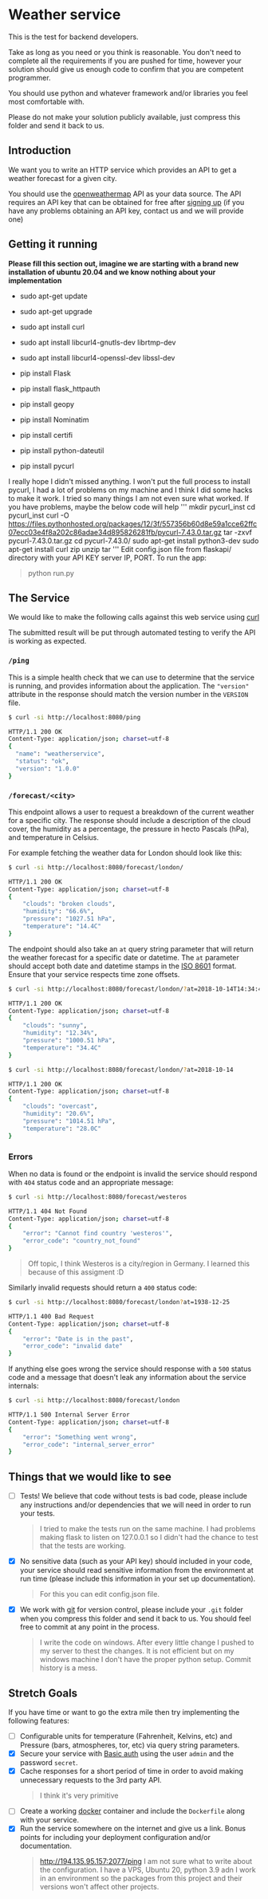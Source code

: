 Weather service
===============

This is the test for backend developers.

Take as long as you need or you think is reasonable. You don't need to
complete all the requirements if you are pushed for time, however your
solution should give us enough code to confirm that you are competent
programmer.

You should use python and whatever framework and/or libraries you feel most
comfortable with.

Please do not make your solution publicly available, just compress this folder
and send it back to us.

Introduction
------------

We want you to write an HTTP service which provides an API to get a weather
forecast for a given city.

You should use the [openweathermap](https://www.openweathermap.org) API as
your data source. The API requires an API key that can be obtained for free
after [signing up](https://home.openweathermap.org/users/sign_up) (if you have
any problems obtaining an API key, contact us and we will provide one)

Getting it running
------------------

**Please fill this section out, imagine we are starting with a brand new
installation of ubuntu 20.04 and we know nothing about your implementation**

- sudo apt-get update
- sudo apt-get upgrade

- sudo apt install curl
- sudo apt install libcurl4-gnutls-dev librtmp-dev
- sudo apt install libcurl4-openssl-dev libssl-dev
- pip install Flask
- pip install flask_httpauth
- pip install geopy 
- pip install Nominatim
- pip install certifi
- pip install python-dateutil
- pip install pycurl

I really hope I didn't missed anything. I won't put the full process to install pycurl, I had a lot of problems on my machine and I think I did some hacks to make it work. I tried so many things I am not even sure what worked. If you have problems, maybe the below code will help
'''
mkdir pycurl_inst
cd pycurl_inst
curl -O https://files.pythonhosted.org/packages/12/3f/557356b60d8e59a1cce62ffc07ecc03e4f8a202c86adae34d895826281fb/pycurl-7.43.0.tar.gz
tar -zxvf pycurl-7.43.0.tar.gz
cd pycurl-7.43.0/
sudo apt-get install python3-dev
sudo apt-get install curl zip unzip tar
'''
Edit config.json file from flaskapi/ directory with your API KEY server IP, PORT.
To run the app:
> python run.py

The Service
-----------

We would like to make the following calls against this web service using 
[curl](https://curl.haxx.se/)

The submitted result will be put through automated testing to verify the API
is working as expected.

### `/ping`

This is a simple health check that we can use to determine that the service is
running, and provides information about the application. The `"version"`
attribute in the response should match the version number in the `VERSION`
file.

```bash
$ curl -si http://localhost:8080/ping

HTTP/1.1 200 OK
Content-Type: application/json; charset=utf-8
{
  "name": "weatherservice",
  "status": "ok",
  "version": "1.0.0"
}
```

### `/forecast/<city>`

This endpoint allows a user to request a breakdown of the current weather for
a specific city. The response should include a description of the cloud cover,
the humidity as a percentage, the pressure in hecto Pascals (hPa), and
temperature in Celsius.

For example fetching the weather data for London should look like this:

```bash
$ curl -si http://localhost:8080/forecast/london/

HTTP/1.1 200 OK
Content-Type: application/json; charset=utf-8
{
    "clouds": "broken clouds",
    "humidity": "66.6%",
    "pressure": "1027.51 hPa",
    "temperature": "14.4C"
}
```

The endpoint should also take an `at` query string parameter that will
return the weather forecast for a specific date or datetime. The `at`
parameter should accept both date and datetime stamps in the [ISO
8601](https://en.wikipedia.org/wiki/ISO_8601) format. Ensure that your service
respects time zone offsets.

```bash
$ curl -si http://localhost:8080/forecast/london/?at=2018-10-14T14:34:40+0100

HTTP/1.1 200 OK
Content-Type: application/json; charset=utf-8
{
    "clouds": "sunny",
    "humidity": "12.34%",
    "pressure": "1000.51 hPa",
    "temperature": "34.4C"
}

$ curl -si http://localhost:8080/forecast/london/?at=2018-10-14

HTTP/1.1 200 OK
Content-Type: application/json; charset=utf-8
{
    "clouds": "overcast",
    "humidity": "20.6%",
    "pressure": "1014.51 hPa",
    "temperature": "28.0C"
}
```

### Errors

When no data is found or the endpoint is invalid the service should respond
with `404` status code and an appropriate message:

```bash
$ curl -si http://localhost:8080/forecast/westeros

HTTP/1.1 404 Not Found
Content-Type: application/json; charset=utf-8
{
    "error": "Cannot find country 'westeros'",
    "error_code": "country_not_found"
}
```
> Off topic, I think Westeros is a city/region in Germany. I learned this because of this assigment :D

Similarly invalid requests should return a `400` status code:

```bash
$ curl -si http://localhost:8080/forecast/london?at=1938-12-25

HTTP/1.1 400 Bad Request
Content-Type: application/json; charset=utf-8
{
    "error": "Date is in the past",
    "error_code": "invalid date"
}
```

If anything else goes wrong the service should response with a `500` status code
and a message that doesn't leak any information about the service internals:

```bash
$ curl -si http://localhost:8080/forecast/london

HTTP/1.1 500 Internal Server Error
Content-Type: application/json; charset=utf-8
{
    "error": "Something went wrong",
    "error_code": "internal_server_error"
}
```

Things that we would like to see
--------------------------------

* [ ] Tests! We believe that code without tests is bad code, please include any
  instructions and/or dependencies that we will need in order to run your
  tests.
  > I tried to make the tests run on the same machine. I had problems making flask to listen on 127.0.0.1 so I didn't had the chance to test that the tests are working.
* [x] No sensitive data (such as your API key) should included in your code, your
  service should read sensitive information from the environment at run time
  (please include this information in your set up documentation).
  > For this you can edit config.json file.
* [x] We work with [git](https://git-scm.com/) for version control, please include
  your `.git` folder when you compress this folder and send it back to us. You
  should feel free to commit at any point in the process.
  > I write the code on windows. After every little change I pushed to my server to thest the changes. It is not efficient but on my windows machine I don't have the proper python setup. Commit history is a mess.

Stretch Goals
-------------

If you have time or want to go the extra mile then try implementing the
following features:

* [ ] Configurable units for temperature (Fahrenheit, Kelvins, etc) and Pressure
  (bars, atmospheres, tor, etc) via query string parameters.
* [x] Secure your service with [Basic auth](https://en.wikipedia.org/wiki/Basic_access_authentication)
  using the user `admin` and the password `secret`.
* [x] Cache responses for a short period of time in order to avoid making
  unnecessary requests to the 3rd party API.
  > I think it's very primitive
* [ ] Create a working [docker](https://www.docker.com/) container and include the
  `Dockerfile` along with your service.
* [x] Run the service somewhere on the internet and give us a link. Bonus points
  for including your deployment configuration and/or documentation.
  > http://194.135.95.157:2077/ping
  > I am not sure what to write about the configuration. I have a VPS, Ubuntu 20, python 3.9 adn I work in an environment so the packages from this project and their versions won't affect other projects.
